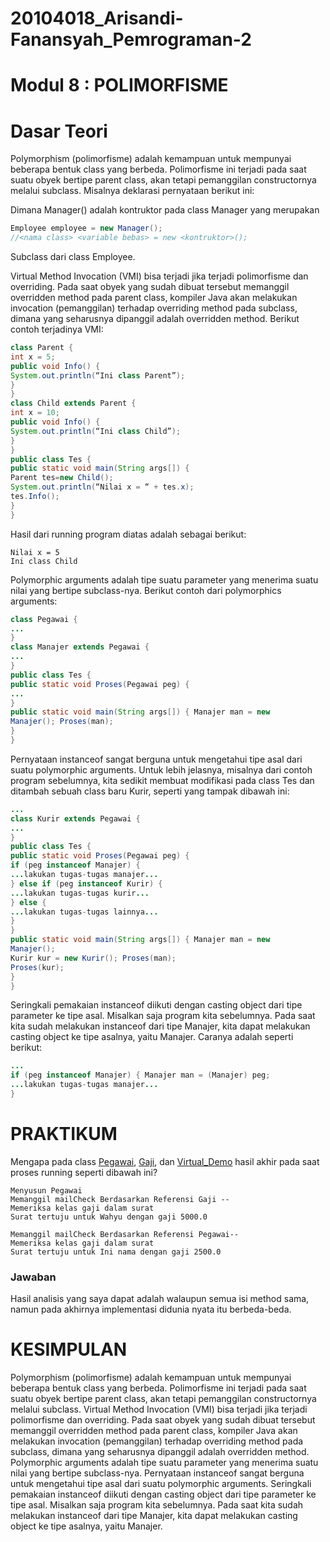 # 20104018_Arisandi-Fanansyah_Pemrograman-2

# Modul 8 : POLIMORFISME

# Dasar Teori

  Polymorphism (polimorfisme) adalah kemampuan untuk mempunyai beberapa bentuk class yang berbeda. Polimorfisme ini terjadi pada saat suatu obyek bertipe parent class, akan tetapi pemanggilan constructornya melalui subclass. Misalnya deklarasi pernyataan berikut ini:

  Dimana Manager() adalah kontruktor pada class Manager yang merupakan

```java
Employee employee = new Manager();
//<nama class> <variable bebas> = new <kontruktor>();
```
Subclass dari class Employee.

  Virtual Method Invocation (VMI) bisa terjadi jika terjadi polimorfisme dan overriding. Pada saat obyek yang sudah dibuat tersebut memanggil overridden method pada parent class, kompiler Java akan melakukan invocation (pemanggilan) terhadap overriding method pada subclass, dimana yang seharusnya dipanggil adalah overridden method. Berikut contoh terjadinya VMI:

```java
class Parent {
int x = 5;
public void Info() {
System.out.println(“Ini class Parent”);
}
}
class Child extends Parent {
int x = 10;
public void Info() {
System.out.println(“Ini class Child”);
}
}
public class Tes {
public static void main(String args[]) {
Parent tes=new Child();
System.out.println(“Nilai x = “ + tes.x);
tes.Info();
}
}
```

  Hasil dari running program diatas adalah sebagai berikut:

```
Nilai x = 5
Ini class Child
```

  Polymorphic arguments adalah tipe suatu parameter yang menerima suatu nilai yang bertipe subclass-nya. Berikut contoh dari polymorphics arguments:

```java
class Pegawai {
...
}
class Manajer extends Pegawai {
...
}
public class Tes {
public static void Proses(Pegawai peg) {
...
}
public static void main(String args[]) { Manajer man = new
Manajer(); Proses(man);
}
}
```

  Pernyataan instanceof sangat berguna untuk mengetahui tipe asal dari suatu polymorphic arguments. Untuk lebih jelasnya, misalnya dari contoh program sebelumnya, kita sedikit membuat modifikasi pada class Tes dan ditambah sebuah class baru Kurir, seperti yang tampak dibawah ini:

```java
...
class Kurir extends Pegawai {
...
}
public class Tes {
public static void Proses(Pegawai peg) {
if (peg instanceof Manajer) {
...lakukan tugas-tugas manajer...
} else if (peg instanceof Kurir) {
...lakukan tugas-tugas kurir...
} else {
...lakukan tugas-tugas lainnya...
}
}
public static void main(String args[]) { Manajer man = new
Manajer();
Kurir kur = new Kurir(); Proses(man);
Proses(kur);
}
}
```

  Seringkali pemakaian instanceof diikuti dengan casting object dari tipe parameter ke tipe asal. Misalkan saja program kita sebelumnya. Pada saat kita sudah melakukan instanceof dari tipe Manajer, kita dapat melakukan casting object ke tipe asalnya, yaitu Manajer. Caranya adalah seperti berikut:

```java
...
if (peg instanceof Manajer) { Manajer man = (Manajer) peg;
...lakukan tugas-tugas manajer...
}
```
  
# PRAKTIKUM

Mengapa pada class [Pegawai](https://github.com/Arisandi-Fanansyah/20104018_Arisandi-Fanansyah_Pemrograman-2/blob/Modul8/Percobaan/Pegawai.java), [Gaji](https://github.com/Arisandi-Fanansyah/20104018_Arisandi-Fanansyah_Pemrograman-2/blob/Modul8/Percobaan/Gaji.java), dan [Virtual_Demo](https://github.com/Arisandi-Fanansyah/20104018_Arisandi-Fanansyah_Pemrograman-2/blob/Modul8/Percobaan/VirtualDemo.java) hasil akhir pada saat proses running seperti dibawah ini?

```
Menyusun Pegawai
Memanggil mailCheck Berdasarkan Referensi Gaji --
Memeriksa kelas gaji dalam surat
Surat tertuju untuk Wahyu dengan gaji 5000.0

Memanggil mailCheck Berdasarkan Referensi Pegawai--
Memeriksa kelas gaji dalam surat
Surat tertuju untuk Ini nama dengan gaji 2500.0
```

### Jawaban

Hasil analisis yang saya dapat adalah walaupun semua isi method sama, namun pada akhirnya implementasi didunia nyata itu berbeda-beda.

# KESIMPULAN

Polymorphism (polimorfisme) adalah kemampuan untuk mempunyai beberapa bentuk class yang berbeda. Polimorfisme ini terjadi pada saat suatu obyek bertipe parent class, akan tetapi pemanggilan constructornya melalui subclass. Virtual Method Invocation (VMI) bisa terjadi jika terjadi polimorfisme dan overriding. Pada saat obyek yang sudah dibuat tersebut memanggil overridden method pada parent class, kompiler Java akan melakukan invocation (pemanggilan) terhadap overriding method pada subclass, dimana yang seharusnya dipanggil adalah overridden method.
  Polymorphic arguments adalah tipe suatu parameter yang menerima suatu nilai yang bertipe subclass-nya. Pernyataan instanceof sangat berguna untuk mengetahui tipe asal dari suatu polymorphic arguments. Seringkali pemakaian instanceof diikuti dengan casting object dari tipe parameter ke tipe asal. Misalkan saja program kita sebelumnya. Pada saat kita sudah melakukan instanceof dari tipe Manajer, kita dapat melakukan casting object ke tipe asalnya, yaitu Manajer.
